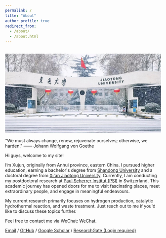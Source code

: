 ```yaml
---
permalink: /
title: "About"
author_profile: true
redirect_from: 
  - /about/
  - /about.html
---
```


<br/><img src='/images/Winter XJTU.png'>

"We must always change, renew, rejuvenate ourselves; otherwise, we harden." 
—— Johann Wolfgang von Goethe

Hi guys, welcome to my site!

I’m Xujun, originally from Anhui province, eastern China. I pursued higher education, earning a bachelor's degree from [Shandong University](https://www.en.sdu.edu.cn/)  and a doctoral degree from [Xi'an Jiaotong University](http://en.xjtu.edu.cn). Currently, I am conducting my postdoctoral research at [Paul Scherrer Institut (PSI)](https://www.psi.ch/en) in Switzerland. This academic journey has opened doors for me to visit fascinating places, meet extraordinary people, and engage in meaningful endeavours.

My current research primarily focuses on hydrogen production, catalytic hydrothermal reaction, and waste treatment. Just reach out to me if you'd like to discuss these topics further.

Feel free to contact me via WeChat: [WeChat](../assets/WeChat.pdf). 

[Email](mailto:xujun_li@163.com) / [GitHub](https://github.com/Xujun-XJTU) /  [Google Scholar](https://scholar.google.com/citations?user=4RlP_ugAAAAJ&hl=en) / [ResearchGate (Login required)](https://www.researchgate.net/profile/Xujun_Li2)
                    
